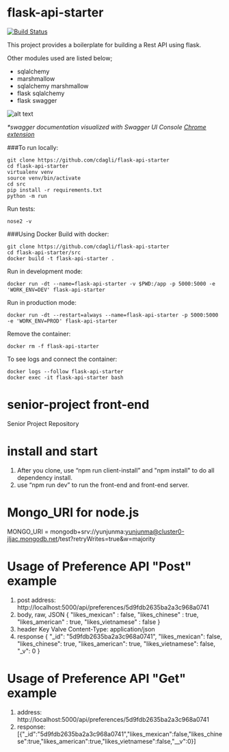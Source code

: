 # flask-api-starter

[![Build Status](https://travis-ci.org/cdagli/flask-api-starter.svg?branch=master)](https://travis-ci.org/cdagli/flask-api-starter)

This project provides a boilerplate for building a Rest API using flask.

Other modules used are listed below; 
- sqlalchemy
- marshmallow
- sqlalchemy marshmallow
- flask sqlalchemy
- flask swagger

![alt text][screenshot]

[screenshot]: https://github.com/cdagli/flask-api-starter/blob/master/swagger.png
_*swagger documentation visualized with Swagger UI Console [Chrome extension](https://chrome.google.com/webstore/detail/swagger-ui-console/ljlmonadebogfjabhkppkoohjkjclfai)_

###To run locally:

```
git clone https://github.com/cdagli/flask-api-starter
cd flask-api-starter
virtualenv venv
source venv/bin/activate
cd src
pip install -r requirements.txt
python -m run 
```

Run tests:
```
nose2 -v
```

###Using Docker
Build with docker: 
```
git clone https://github.com/cdagli/flask-api-starter
cd flask-api-starter/src
docker build -t flask-api-starter .
```

Run in development mode: 
```
docker run -dt --name=flask-api-starter -v $PWD:/app -p 5000:5000 -e 'WORK_ENV=DEV' flask-api-starter
```

Run in production mode:
```
docker run -dt --restart=always --name=flask-api-starter -p 5000:5000 -e 'WORK_ENV=PROD' flask-api-starter
```

Remove the container:
```
docker rm -f flask-api-starter
```

To see logs and connect the container:
```
docker logs --follow flask-api-starter
docker exec -it flask-api-starter bash

```

# senior-project front-end
Senior Project Repository

# install and start
1. After you clone, use “npm run client-install” and "npm install" to do all dependency install.
2. use “npm run dev” to run the front-end and front-end server.

# Mongo_URI for node.js
MONGO_URI = mongodb+srv://yunjunma:yunjunma@cluster0-jljac.mongodb.net/test?retryWrites=true&w=majority

# Usage of Preference API "Post" example
1. post address: http://localhost:5000/api/preferences/5d9fdb2635ba2a3c968a0741
2. body, raw, JSON
    {
      "likes_mexican" : false,
      "likes_chinese" : true,
      "likes_american" : true,
      "likes_vietnamese" : false
    }
3. header
  Key           Valve
  Content-Type: application/json
4. response
  {
    "_id": "5d9fdb2635ba2a3c968a0741",
    "likes_mexican": false,
    "likes_chinese": true,
    "likes_american": true,
    "likes_vietnamese": false,
    "_v": 0
  }

# Usage of Preference API "Get" example
1. address: 
    http://localhost:5000/api/preferences/5d9fdb2635ba2a3c968a0741
2. response: 
  [{"_id":"5d9fdb2635ba2a3c968a0741","likes_mexican":false,"likes_chinese":true,"likes_american":true,"likes_vietnamese":false,"__v":0}]
